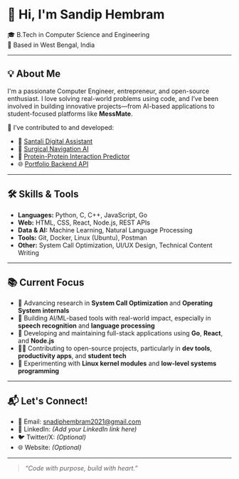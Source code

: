 # 👋 Hi, I'm Sandip Hembram

🎓 B.Tech in Computer Science and Engineering  
📍 Based in West Bengal, India  


---

## 💡 About Me

I'm a passionate Computer Engineer, entrepreneur, and open-source enthusiast. I love solving real-world problems using code, and I’ve been involved in building innovative projects—from AI-based applications to student-focused platforms like **MessMate**.  

🚀 I’ve contributed to and developed:  
- 🤖 [Santali Digital Assistant](https://github.com/sandiphembram2021/santali_lang_recon)  
- 🏥 [Surgical Navigation AI](https://github.com/sandiphembram2021/surgical-nav-ai)  
- 🧬 [Protein-Protein Interaction Predictor](https://github.com/sandiphembram2021/ppi-tui-predictor)  
- 🌐 [Portfolio Backend API](https://github.com/sandiphembram2021/portfolio-backend)  

---

## 🛠️ Skills & Tools

- **Languages:** Python, C, C++, JavaScript, Go  
- **Web:** HTML, CSS, React, Node.js, REST APIs  
- **Data & AI:** Machine Learning, Natural Language Processing  
- **Tools:** Git, Docker, Linux (Ubuntu), Postman  
- **Other:** System Call Optimization, UI/UX Design, Technical Content Writing  

---

## 📚 Current Focus

- 🧠 Advancing research in **System Call Optimization** and **Operating System internals**
- 🧪 Building AI/ML-based tools with real-world impact, especially in **speech recognition** and **language processing**
- 🧰 Developing and maintaining full-stack applications using **Go**, **React**, and **Node.js**
- 🧑‍💻 Contributing to open-source projects, particularly in **dev tools**, **productivity apps**, and **student tech**
- 🧱 Experimenting with **Linux kernel modules** and **low-level systems programming**


---

## 📬 Let's Connect!

- 📧 Email: snadiphembram2021@gmail.com 
- 💼 LinkedIn: *(Add your LinkedIn link here)*  
- 🐦 Twitter/X: *(Optional)*  
- 🌐 Website: *(Optional)*

---

> *“Code with purpose, build with heart.”*
